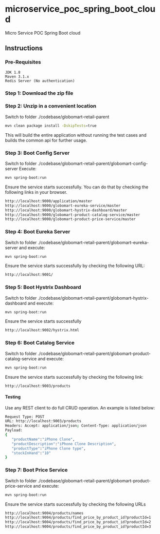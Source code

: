 # microservice_poc_spring_boot_cloud
Micro Service POC Spring Boot cloud

## Instructions
    
### Pre-Requisites
    JDK 1.8
    Maven 3.1.x
    Redis Server (No authentication)

### Step 1: Download the zip file
### Step 2: Unzip in a convenient location

Switch to folder ./codebase/globomart-retail-parent
 
```sh
mvn clean package install -DskipTests=true
```

This will build the entire application without running the test cases and builds the common api for further usage.

### Step 3: Boot Config Server

Switch to folder ./codebase/globomart-retail-parent/globomart-config-server
Execute: 
```sh
mvn spring-boot:run
```
Ensure the service starts successfully. You can do that by checking the following links in your browser.
```sh
http://localhost:9000/application/master
http://localhost:9000/globomart-eureka-service/master
http://localhost:9000/globomart-hystrix-dashboard/master
http://localhost:9000/globomart-product-catalog-service/master
http://localhost:9000/globomart-product-price-service/master
```

### Step 4: Boot Eureka Server

Switch to folder ./codebase/globomart-retail-parent/globomart-eureka-server and execute: 
```sh
mvn spring-boot:run
```

Ensure the service starts successfully by checking the following URL:
```sh
http://localhost:9001/
```

### Step 5: Boot Hystrix Dashboard

Switch to folder ./codebase/globomart-retail-parent/globomart-hystrix-dashboard and execute: 

```sh
mvn spring-boot:run
```
Ensure the service starts successfully
```sh
http://localhost:9002/hystrix.html
```

### Step 6: Boot Catalog Service

Switch to folder ./codebase/globomart-retail-parent/globomart-product-catalog-service and execute: 
```sh
mvn spring-boot:run
```

Ensure the service starts successfully by checking the following link:
```sh
http://localhost:9003/products
```
#### Testing
Use any REST client to do full CRUD operation. An example is listed below:
```sh
Request Type: POST
URL: http://localhost:9003/products
Headers: Accept: application/json; Content-Type: application/json 
Payload: 
{  
   "productName":"iPhone Clone",
   "productDescription":"iPhone Clone Description",
   "productType":"iPhone Clone type",
   "stockInHand":"10"
}
```
### Step 7: Boot Price Service
Switch to folder ./codebase/globomart-retail-parent/globomart-product-price-service and execute: 
```sh
mvn spring-boot:run
```

Ensure the service starts successfully by checking the following URLs
```sh
http://localhost:9004/products/names
http://localhost:9004/products/find_price_by_product_id?productId=1
http://localhost:9004/products/find_price_by_product_id?productId=2
http://localhost:9004/products/find_price_by_product_id?productId=3
```
